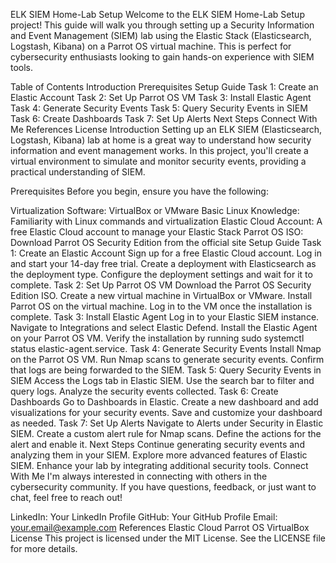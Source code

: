 ELK SIEM Home-Lab Setup
Welcome to the ELK SIEM Home-Lab Setup project! This guide will walk you through setting up a Security Information and Event Management (SIEM) lab using the Elastic Stack (Elasticsearch, Logstash, Kibana) on a Parrot OS virtual machine. This is perfect for cybersecurity enthusiasts looking to gain hands-on experience with SIEM tools.

Table of Contents
Introduction
Prerequisites
Setup Guide
Task 1: Create an Elastic Account
Task 2: Set Up Parrot OS VM
Task 3: Install Elastic Agent
Task 4: Generate Security Events
Task 5: Query Security Events in SIEM
Task 6: Create Dashboards
Task 7: Set Up Alerts
Next Steps
Connect With Me
References
License
Introduction
Setting up an ELK SIEM (Elasticsearch, Logstash, Kibana) lab at home is a great way to understand how security information and event management works. In this project, you'll create a virtual environment to simulate and monitor security events, providing a practical understanding of SIEM.

Prerequisites
Before you begin, ensure you have the following:

Virtualization Software: VirtualBox or VMware
Basic Linux Knowledge: Familiarity with Linux commands and virtualization
Elastic Cloud Account: A free Elastic Cloud account to manage your Elastic Stack
Parrot OS ISO: Download Parrot OS Security Edition from the official site
Setup Guide
Task 1: Create an Elastic Account
Sign up for a free Elastic Cloud account.
Log in and start your 14-day free trial.
Create a deployment with Elasticsearch as the deployment type.
Configure the deployment settings and wait for it to complete.
Task 2: Set Up Parrot OS VM
Download the Parrot OS Security Edition ISO.
Create a new virtual machine in VirtualBox or VMware.
Install Parrot OS on the virtual machine.
Log in to the VM once the installation is complete.
Task 3: Install Elastic Agent
Log in to your Elastic SIEM instance.
Navigate to Integrations and select Elastic Defend.
Install the Elastic Agent on your Parrot OS VM.
Verify the installation by running sudo systemctl status elastic-agent.service.
Task 4: Generate Security Events
Install Nmap on the Parrot OS VM.
Run Nmap scans to generate security events.
Confirm that logs are being forwarded to the SIEM.
Task 5: Query Security Events in SIEM
Access the Logs tab in Elastic SIEM.
Use the search bar to filter and query logs.
Analyze the security events collected.
Task 6: Create Dashboards
Go to Dashboards in Elastic.
Create a new dashboard and add visualizations for your security events.
Save and customize your dashboard as needed.
Task 7: Set Up Alerts
Navigate to Alerts under Security in Elastic SIEM.
Create a custom alert rule for Nmap scans.
Define the actions for the alert and enable it.
Next Steps
Continue generating security events and analyzing them in your SIEM.
Explore more advanced features of Elastic SIEM.
Enhance your lab by integrating additional security tools.
Connect With Me
I'm always interested in connecting with others in the cybersecurity community. If you have questions, feedback, or just want to chat, feel free to reach out!

LinkedIn: Your LinkedIn Profile
GitHub: Your GitHub Profile
Email: your.email@example.com
References
Elastic Cloud
Parrot OS
VirtualBox
License
This project is licensed under the MIT License. See the LICENSE file for more details.
